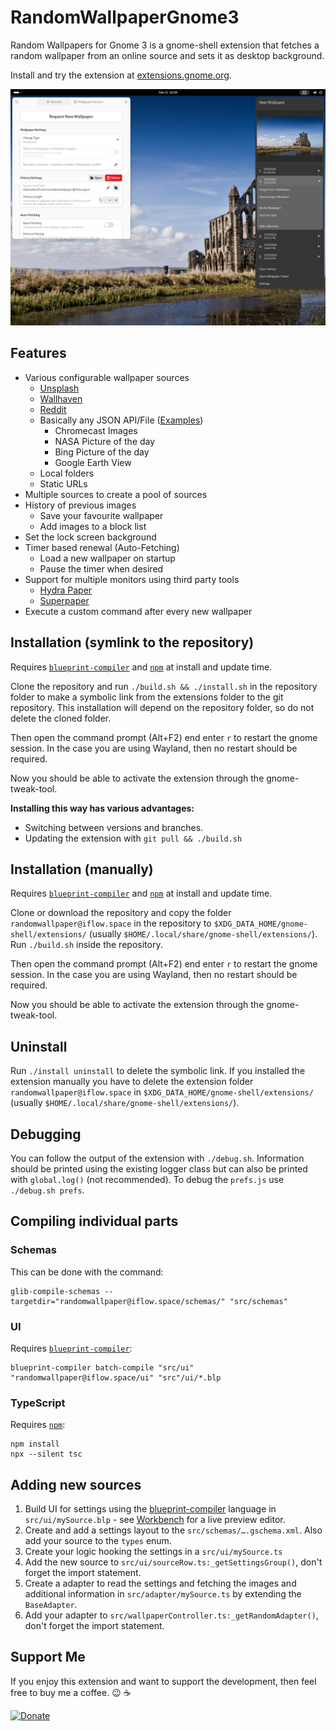 RandomWallpaperGnome3
=====================

Random Wallpapers for Gnome 3 is a gnome-shell extension that fetches a random wallpaper from an online source and sets it as desktop background.

Install and try the extension at [extensions.gnome.org](https://extensions.gnome.org/extension/1040/random-wallpaper/).

![Screenshot](/assets/screenshot.png)

## Features

* Various configurable wallpaper sources
    * [Unsplash](https://unsplash.com/)
    * [Wallhaven](https://wallhaven.cc/)
    * [Reddit](https://reddit.com)
    * Basically any JSON API/File ([Examples](https://github.com/ifl0w/RandomWallpaperGnome3/wiki/Generic-JSON-Source))
        * Chromecast Images
        * NASA Picture of the day
        * Bing Picture of the day
        * Google Earth View
    * Local folders
    * Static URLs
* Multiple sources to create a pool of sources
* History of previous images
    * Save your favourite wallpaper
    * Add images to a block list
* Set the lock screen background
* Timer based renewal (Auto-Fetching)
    * Load a new wallpaper on startup
    * Pause the timer when desired
* Support for multiple monitors using third party tools
    * [Hydra Paper](https://hydrapaper.gabmus.org/)
    * [Superpaper](https://github.com/hhannine/superpaper)
* Execute a custom command after every new wallpaper 

## Installation (symlink to the repository)
Requires [`blueprint-compiler`](https://repology.org/project/blueprint-compiler/versions) and [`npm`](https://repology.org/project/npm/versions) at install and update time.

Clone the repository and run `./build.sh && ./install.sh` in the repository folder to make a symbolic link from the extensions folder to the git repository.
This installation will depend on the repository folder, so do not delete the cloned folder.

Then open the command prompt (Alt+F2) end enter `r` to restart the gnome session.
In the case you are using Wayland, then no restart should be required.

Now you should be able to activate the extension through the gnome-tweak-tool.

__Installing this way has various advantages:__
* Switching between versions and branches.
* Updating the extension with `git pull && ./build.sh`

## Installation (manually)
Requires [`blueprint-compiler`](https://repology.org/project/blueprint-compiler/versions) and [`npm`](https://repology.org/project/npm/versions) at install and update time.

Clone or download the repository and copy the folder `randomwallpaper@iflow.space` in the repository to `$XDG_DATA_HOME/gnome-shell/extensions/` (usually `$HOME/.local/share/gnome-shell/extensions/`).
Run `./build.sh` inside the repository.

Then open the command prompt (Alt+F2) end enter `r` to restart the gnome session.
In the case you are using Wayland, then no restart should be required.

Now you should be able to activate the extension through the gnome-tweak-tool.

## Uninstall
Run `./install uninstall` to delete the symbolic link.
If you installed the extension manually you have to delete the extension folder `randomwallpaper@iflow.space` in `$XDG_DATA_HOME/gnome-shell/extensions/` (usually `$HOME/.local/share/gnome-shell/extensions/`).

## Debugging
You can follow the output of the extension with `./debug.sh`. Information should be printed using the existing logger class but can also be printed with `global.log()` (not recommended).
To debug the `prefs.js` use `./debug.sh prefs`.

## Compiling individual parts
### Schemas
This can be done with the command:
~~~
glib-compile-schemas --targetdir="randomwallpaper@iflow.space/schemas/" "src/schemas"
~~~

### UI
Requires [`blueprint-compiler`](https://jwestman.pages.gitlab.gnome.org/blueprint-compiler/):
~~~
blueprint-compiler batch-compile "src/ui" "randomwallpaper@iflow.space/ui" "src"/ui/*.blp
~~~

### TypeScript
Requires [`npm`](https://repology.org/project/npm/versions):
~~~
npm install
npx --silent tsc
~~~

## Adding new sources
1. Build UI for settings using the [blueprint-compiler](https://jwestman.pages.gitlab.gnome.org/blueprint-compiler/) language in `src/ui/mySource.blp` - see [Workbench](https://apps.gnome.org/app/re.sonny.Workbench/) for a live preview editor.
1. Create and add a settings layout to the `src/schemas/….gschema.xml`. Also add your source to the `types` enum.
1. Create your logic hooking the settings in a `src/ui/mySource.ts`
1. Add the new source to `src/ui/sourceRow.ts:_getSettingsGroup()`, don't forget the import statement.
1. Create a adapter to read the settings and fetching the images and additional information in `src/adapter/mySource.ts` by extending the `BaseAdapter`.
1.  Add your adapter to `src/wallpaperController.ts:_getRandomAdapter()`, don't forget the import statement.

## Support Me
If you enjoy this extension and want to support the development, then feel free to buy me a coffee. :wink: :coffee:


[![Donate](https://img.shields.io/badge/Donate-PayPal-green.svg)](https://www.paypal.com/cgi-bin/webscr?cmd=_s-xclick&hosted_button_id=RBLX73X4DPS7A)
